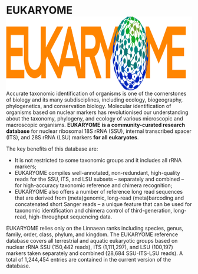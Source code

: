 # EUKARYOME <img src='assets/EUKARYOME_Logo.png' align="right" height="200" />

Accurate taxonomic identification of organisms is one of the cornerstones of biology and its many subdisciplines, 
including ecology, biogeography, phylogenetics, and conservation biology. 
Molecular identification of organisms based on nuclear markers has revolutionised our understanding about 
the taxonomy, phylogeny, and ecology of various microscopic and macroscopic organisms. 
**EUKARYOME is a community-curated research database** for nuclear ribosomal 18S rRNA (SSU), 
internal transcribed spacer (ITS), and 28S rRNA (LSU) markers **for all eukaryotes**.  

The key benefits of this database are:  

- It is not restricted to some taxonomic groups and it includes all rRNA markers;  
- EUKARYOME compiles well-annotated, non-redundant, high-quality reads for the SSU, ITS, and LSU subsets – separately and combined – for high-accuracy taxonomic reference and chimera recognition;  
- EUKARYOME also offers a number of reference long read sequences that are derived from (meta)genomic, long-read (meta)barcoding and concatenated short Sanger reads – a unique feature that can be used for taxonomic identification and chimera control of third-generation, long-read, high-throughput sequencing data.  

EUKARYOME relies only on the Linnaean ranks including species, genus, family, order, class, phylum, and kingdom. 
The EUKARYOME reference database covers all terrestrial and aquatic eukaryotic groups based on nuclear rRNA 
SSU (150,442 reads), ITS (1,111,297), and LSU (100,197) markers taken separately and combined (28,684 SSU-ITS-LSU reads). 
A total of 1,244,454 entries are contained in the current version of the database.  
